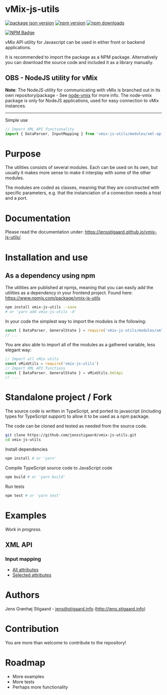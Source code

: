 # vMix-js-utils

[![package json version](https://img.shields.io/github/package-json/v/jensstigaard/vmix-js-utils.svg)](https://github.com/jensstigaard/vmix-js-utils)
[![npm version](https://badge.fury.io/js/vmix-js-utils.svg)](https://www.npmjs.com/package/vmix-js-utils)
[![npm downloads](https://img.shields.io/npm/dm/vmix-js-utils)](https://www.npmjs.com/package/vmix-js-utils)

[![NPM Badge](https://nodei.co/npm/vmix-js-utils.png)](https://npmjs.com/package/vmix-js-utils)

vMix API utility for Javascript can be used in either front or backend applications.

It is recommended to import the package as a NPM package. Alternatively you can download the source code and included it as a library manually.

## OBS - NodeJS utility for vMix
**Note**: The NodeJS utility for communicating with vMix is branched out in its own repository/package - See [node-vmix](https://github.com/jensstigaard/node-vmix) for more info. The node-vmix package is only for NodeJS applications, used for easy connection to vMix instances.

---
Simple use
```javascript
// Import XML API functionality
import { DataParser, InputMapping } from 'vmix-js-utils/modules/xml-api'
```

# Purpose
The utilities consists of several modules. Each can be used on its own, but usually it makes more sense to make it interplay with some of the other modules.

The modules are coded as classes, meaning that they are constructed with specific parameters, e.g. that the instanciation of a connection needs a host and a port. 

# Documentation
Please read the documentation under: https://jensstigaard.github.io/vmix-js-utils/.


# Installation and use

## As a dependency using npm
The utilities are published at npmjs, meaning that you can easily add the utilities as a dependency in your frontend project.
Found here: https://www.npmjs.com/package/vmix-js-utils
```sh
npm install vmix-js-utils --save
# or 'yarn add vmix-js-utils -d'
```

In your code the simplest way to import the modules is the following:

```javascript
const { DataParser, GeneralState } = require('vmix-js-utils/modules/xml-api')
// ...
```

You are also able to import all of the modules as a gathered variable, less elegant way:

```javascript
// Import all vMix utils
const vMixUtils = require('vmix-js-utils')
// Import XML API functions
const { DataParser, GeneralState } = vMixUtils.XmlApi
// ...
```


# Standalone project / Fork
The source code is written in TypeScript, and ported to javascript (including types for TypeScript support) to allow it to be used as a npm package.

The code can be cloned and tested as needed from the source code.

```sh
git clone https://github.com/jensstigaard/vmix-js-utils.git
cd vmix-js-utils
```

Install dependencies
```sh
npm install # or 'yarn'
```

Compile TypeScript source code to JavaScript code
```sh
npm build # or 'yarn build'
```

Run tests
```sh
npm test # or 'yarn test'
```


# Examples

*Work in progress.*

## XML API
### Input mapping
- [All attributes](./examples/xml-api/input-mapping.js)
- [Selected attributes](./examples/xml-api/input-mapping-selective.js)


# Authors
Jens Grønhøj Stigaard - <jens@stigaard.info> (http://jens.stigaard.info)


# Contribution
You are more than welcome to contribute to the repository!


# Roadmap
 - More examples
 - More tests
 - Perhaps more functionality
